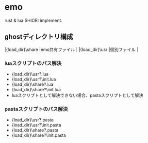 # emo

rust &amp; lua SHIORI implement.


## ghostディレクトリ構成

|{load_dir}\share       |emo共有ファイル      |
|{load_dir}\usr         |個別ファイル         |


### luaスクリプトのパス解決

* {load_dir}\usr\?.lua
* {load_dir}\usr\?\init.lua
* {load_dir}\share\?.lua
* {load_dir}\share\?\init.lua
* luaスクリプトとして解決できない場合、pastaスクリプトとして解決

### pastaスクリプトのパス解決

* {load_dir}\usr\?.pasta
* {load_dir}\usr\?\init.pasta
* {load_dir}\share\?.pasta
* {load_dir}\share\?\init.pasta

